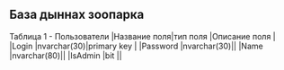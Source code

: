 ## База дыннах зоопарка

Таблица 1 - Пользователи
|Название поля|тип поля    |Описание поля                 |
|Login        |nvarchar(30)|primary key                   |
|Password     |nvarchar(30)||
|Name         |nvarchar(80)||
|IsAdmin      |bit         ||